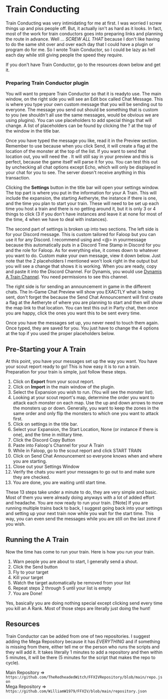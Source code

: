 # Train Conducting

Train Conducting was very intimidating for me at first. I was worried I screw things up and piss people off. But, it actually isn't as hard as it looks. In fact, most of the work for train conductors goes into preparing links and planning the route in advance. Well ... *SCREW ALL THAT* because I don't like having to do the same shit over and over each day that I could have a plugin or program do for me. So I wrote Train Conductor, so I could be lazy as hell each day while still giving people the speed they require.

If you don't have Train Conductor, go to the resources down below and get it.

### Preparing Train Conductor plugin
You will want to prepare Train Conductor so that it is readyto use. The main window, on the right side you will see an Edit box called Chat Message. This is where you type your own custom message that you will be sending out to everyone. The message you send out should be something that is custom to you (we shouldn't all use the same messages, would be obvious we are using plugins). You can use placeholders to add special things that will change. A list of placeholders can be found by clicking the ? at the top of the window in the title bar.

Once you have typed the message you like, read it in the Preview section. Remember to use <flag> because when you click Send, it will create a flag at the location of the monster at the top of the list. If you want to send that location out, you will need the <flag>. It will still say <flag> in your preview and this is perfect, because the game itself will parse it for you. You can test this out by unchecking all chat options except Echo, which will only be displayed in your chat for you to see. The server doesn't receive anything in this transaction.

Clicking the **Settings** button in the title bar will open your settings window. The top part is where you put in the information for your A Train. This will include the expansion, the starting Aetheryte, the instance if there is one, and the time you plan to start your train. These will need to be set up each time you host a train and there is no getting around it, but it is only 3 or 4 things to click (3 if you don't have instances and leave it at none for most of the time, 4 when we have to deal with instances).

The second part of settings is broken up into two sections. The left side is for your Discord message. This is custom tailored for Faloop but you can use it for any Discord. I recommend using <TimeDiscord> and <@> in yourmessage because this automatically puts in a Discord Time Stamp in Discord for you and the role for Faloop. As for everything else, it comes down to whatever you want to do. Custom make your own message, view it down below. Just note that the 2 placeholders I mentioned won't look right in the output but you will see a change that shows it is working. When you are ready, copy and paste it into the Discord Channel. For Dynamis, you would use [Dynamis A Train Channel](https://discord.com/channels/321601714035884034/1000265199548379238). You need permissions to see this channel.

The right side is for sending an announcement in game in the different chats. The In-Game Chat Preview will show you EXACTLY what is being sent, don't forget the <flag> because the Send Chat Announcement will first create a flag at the Aetheryte of where you are planning to start and then <flag> will show the map link to that location. You can test this out in Party chat, then once you are happy, click the ones you want this to be sent every time.

Once you have the messages set up, you never need to touch them again. Once typed, they are saved for you. You just have to change the 4 options at the top if you used the proper placeholders below.

## Pre-Starting your A Train
At this point, you have your messages set up the way you want. You have your scout report ready to go! This is how easy it is to run a train. Preparation for your train is simple, just follow these steps.

1. Click on **Export** from your scout report.
2. Click on **Import** in the main window of the plugin.
3. Select the Expansion you wish to run. (You will see the monster list).
4. Looking at your scout report's map, determine the order you want to attack each monster on each map. Use the up and down arrows to move the monsters up or down. Generally, you want to keep the zones in the same order and only flip the monsters to which one you want to attack first.
5. Click on settings in the title bar.
6. Select your Expansion, the Start Location, None (or instance if there is one), and the time in military time.
7. Click the Discord Copy Button
8. Paste into Faloop's Channel for your A Train
9. While in Faloop, go to the scout report and click START TRAIN
10. Click on Send Chat Announcement so everyone knows when and where you are starting.
11. Close out your Settings Window
12. Verify the chats you want your messages to go out to and make sure they are checked.
13. You are done, you are waiting until start time.

These 13 steps take under a minute to do, they are very simple and basic. Most of them you were already doing anyways with a lot of added effort and headache. You are now ready to run your train.
[!Note]
If you are running multiple trains back to back, I suggest going back into your settings and setting up your next train now while you wait for the start time. This way, you can even send the messages while you are still on the last zone if you wish.

## Running the A Train
Now the time has come to run your train. Here is how you run your train.

1. Warn people you are about to start, I generally send a shout.
2. Click the Send button
3. Fly to your target
4. Kill your target
5. Watch the target automatically be removed from your list
6. Repeat steps 2 through 5 until your list is empty
7. You are Done!

Yes, basically you are doing nothing special except clicking send every time you kill an A Rank. Most of those steps are literally just doing the hunt!

## Resources

Train Conductor can be added from one of two repositories. I suggest adding the Mega Repository because it has *EVERYTHING* and if something is missing from there, either tell me or the person who runs the scripts and they will add it. It takes literally 1 minutes to add a repository and then within 5 minutes, it will be there (5 minutes for the script that makes the repo to cycle).

Main Repository => `https://github.com/TheRedheadedWitch/FFXIVRepository/blob/main/repo.json`<br>
Mega Repository => `https://github.com/WilliamW1979/FFXIV/blob/main/repository.json`<br>

